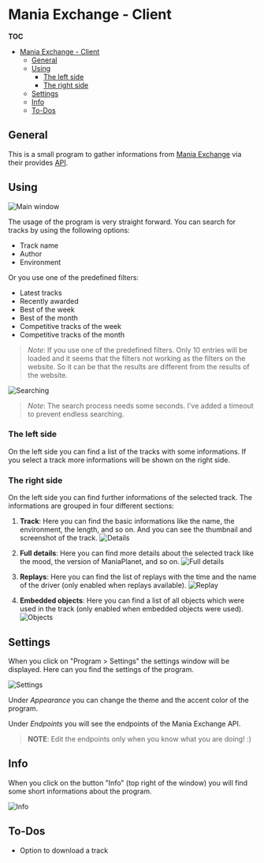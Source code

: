 # Mania Exchange - Client

**TOC**
<!-- TOC -->

- [Mania Exchange - Client](#mania-exchange---client)
    - [General](#general)
    - [Using](#using)
        - [The left side](#the-left-side)
        - [The right side](#the-right-side)
    - [Settings](#settings)
    - [Info](#info)
    - [To-Dos](#to-dos)

<!-- /TOC -->

## General
This is a small program to gather informations from [Mania Exchange](https://tm.mania-exchange.com/) via their provides [API](https://api.mania-exchange.com/).

## Using
![Main window](Images/001.png)

The usage of the program is very straight forward. You can search for tracks by using the following options:
- Track name
- Author
- Environment

Or you use one of the predefined filters:
- Latest tracks
- Recently awarded
- Best of the week
- Best of the month
- Competitive tracks of the week
- Competitive tracks of the month

> *Note*: If you use one of the predefined filters. Only 10 entries will be loaded and it seems that the filters not working as the filters on the website. So it can be that the results are different from the results of the website.

![Searching](Images/002.png)

> *Note*: The search process needs some seconds. I've added a timeout to prevent endless searching.



### The left side
On the left side you can find a list of the tracks with some informations. If you select a track more informations will be shown on the right side.

### The right side
On the left side you can find further informations of the selected track. The informations are grouped in four different sections:
1. **Track**: Here you can find the basic informations like the name, the environment, the length, and so on. And you can see the thumbnail and screenshot of the track.
   ![Details](Images/003.png)

2. **Full details**: Here you can find more details about the selected track like the mood, the version of ManiaPlanet, and so on.
   ![Full details](Images/004.png)

3. **Replays**: Here you can find the list of replays with the time and the name of the driver (only enabled when replays available).
   ![Replay](Images/005.png)

4. **Embedded objects**: Here you can find a list of all objects which were used in the track (only enabled when embedded objects were used).
   ![Objects](Images/006.png)

## Settings
When you click on "Program > Settings" the settings window will be displayed. Here can you find the settings of the program.

![Settings](Images/009.png)

Under *Appearance* you can change the theme and the accent color of the program.

Under *Endpoints* you will see the endpoints of the Mania Exchange API.

> **NOTE**: Edit the endpoints only when you know what you are doing! :)

## Info
When you click on the button "Info" (top right of the window) you will find some short informations about the program.

![Info](Images/008.png)

## To-Dos
- Option to download a track